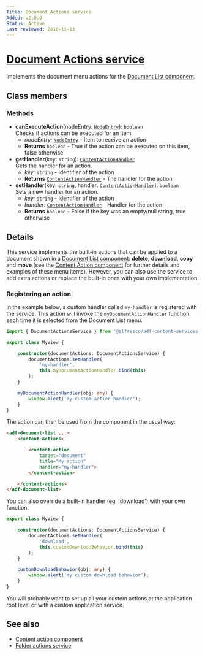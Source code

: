 ```yaml
---
Title: Document Actions service
Added: v2.0.0
Status: Active
Last reviewed: 2018-11-13
---
```


# [Document Actions service](../../../lib/content-services/src/lib/document-list/services/document-actions.service.ts "Defined in document-actions.service.ts")

Implements the document menu actions for the [Document List component](../components/document-list.component.md).

## Class members

### Methods

-   **canExecuteAction**(nodeEntry: [`NodeEntry`](https://github.com/Alfresco/alfresco-js-api/blob/master/src/alfresco-core-rest-api/docs/NodeEntry.md)): `boolean`<br/>
    Checks if actions can be executed for an item.
    -   _nodeEntry:_ [`NodeEntry`](https://github.com/Alfresco/alfresco-js-api/blob/master/src/alfresco-core-rest-api/docs/NodeEntry.md)  - Item to receive an action
    -   **Returns** `boolean` - True if the action can be executed on this item, false otherwise
-   **getHandler**(key: `string`): [`ContentActionHandler`](../../../lib/content-services/src/lib/document-list/models/content-action.model.ts)<br/>
    Gets the handler for an action.
    -   _key:_ `string`  - Identifier of the action
    -   **Returns** [`ContentActionHandler`](../../../lib/content-services/src/lib/document-list/models/content-action.model.ts) - The handler for the action
-   **setHandler**(key: `string`, handler: [`ContentActionHandler`](../../../lib/content-services/src/lib/document-list/models/content-action.model.ts)): `boolean`<br/>
    Sets a new handler for an action.
    -   _key:_ `string`  - Identifier of the action
    -   _handler:_ [`ContentActionHandler`](../../../lib/content-services/src/lib/document-list/models/content-action.model.ts)  - Handler for the action
    -   **Returns** `boolean` - False if the key was an empty/null string, true otherwise

## Details

This service implements the built-in actions that can be applied to a document
shown in a [Document List component](../components/document-list.component.md): **delete**,
**download**, **copy** and **move** (see the
[Content Action component](../components/content-action.component.md) for further details and examples
of these menu items). However, you can also use the service to add extra actions or
replace the built-in ones with your own implementation.

### Registering an action

In the example below, a custom handler called `my-handler` is registered with the service.
This action will invoke the `myDocumentActionHandler` function each time it is selected
from the Document List menu.

```ts
import { DocumentActionsService } from '@alfresco/adf-content-services';

export class MyView {

    constructor(documentActions: DocumentActionsService) {
        documentActions.setHandler(
            'my-handler',
            this.myDocumentActionHandler.bind(this)
        );
    }

    myDocumentActionHandler(obj: any) {
        window.alert('my custom action handler');
    }
}
```

The action can then be used from the component in the usual way:

```html
<adf-document-list ...>
    <content-actions>

        <content-action
            target="document"
            title="My action"
            handler="my-handler">
        </content-action>

    </content-actions>
</adf-document-list>
```

You can also override a built-in handler (eg, 'download') with your own function:

```ts
export class MyView {

    constructor(documentActions: DocumentActionsService) {
        documentActions.setHandler(
            'download',
            this.customDownloadBehavior.bind(this)
        );
    }

    customDownloadBehavior(obj: any) {
        window.alert('my custom download behavior');
    }
}
```

You will probably want to set up all your custom actions at the application root level or
with a custom application service.

## See also

-   [Content action component](../components/content-action.component.md)
-   [Folder actions service](folder-actions.service.md)
